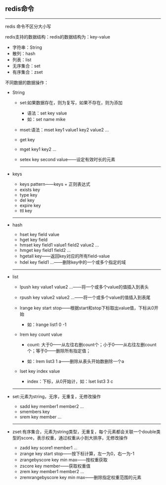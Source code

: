 ## redis命令

---

redis 命令不区分大小写

redis支持的数据结构：redis的数据结构为：key-value

* 字符串：String
* 散列：hash
* 列表：list
* 无序集合：set
* 有序集合：zset



不同数据的数据操作：

* String
  * set:如果数据存在，则为复写，如果不存在，则为添加
    * 语法：set key value
    * 如：set name mike
    
  * mset:语法：mset key1 value1 key2 value2 ...
  
  * get key
  
  * mget key1 key2 ...
  
  * setex key second value——设定有效时长的元素
  
    ---
  
* keys
  * keys pattern——keys + 正则表达式
  * exists key
  * type key
  * del key
  * expire key
  * ttl key
  
  ---
  
* hash
  * hset key field value
  * hget key field
  * hmset key field1 value1 field2 value2 ...
  * hmget key field1 field2 ...
  * hgetall key——返回key对应的所有field-value
  * hdel key field1 ...——删除key中的一个或多个指定的域
  
  ---
  
* list
  * lpush key value1 value2 ...——将一个或多个value的值插入到表头
  
  * rpush key value2 value2 ...——将一个或多个value的值插入到表尾
  
  * lrange key start stop——根据start和stop下标取出value值，下标从0开始
    
    * 如：lrange list1 0 -1
    
  * lrem key count value
    
    * count: 大于0——从左往右删count个；小于0——从右往左删count个；等于0——删除所有指定值；
    
    * 如：lrem list3 1 a——删除从表头开始数删除一个a
    
  * lset key index value
  
    * index：下标，从0开始计，如：lset list3 3 c  
  
  ---
  
* set:元素为string，无序，无重复，无修改操作

  * sadd key member1 member2 ...
  * smembers key
  * srem key member ...

  ---

* zset:有序集合，元素为string类型，无重复，每个元素都会关联一个double类型的score，表示权重，通过权重从小到大排序，无修改操作

  * zadd key score1 member1 ...
  * zrange key start stop——按下标计算，左一为0，右一为-1
  * zrangebyscore key min max——按权重获取
  * zscore key member——获取权重值
  * zrem key member1 member2 ...
  * zremrangebyscore key min max——删除指定权重范围的元素